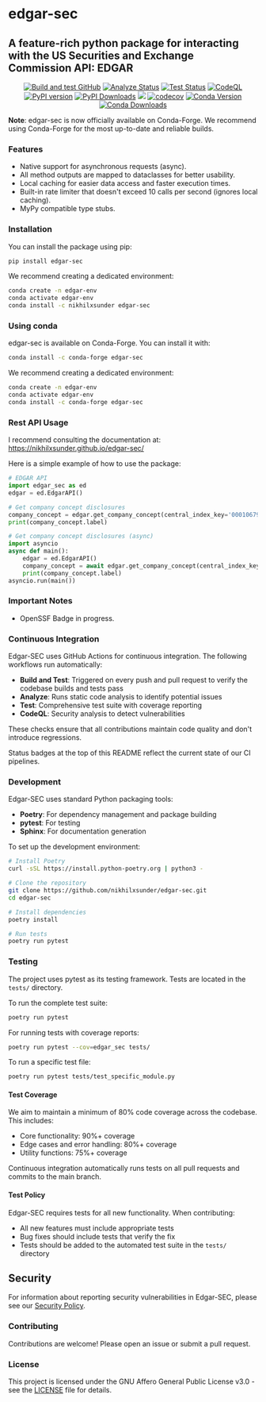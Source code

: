 # edgar-sec

## A feature-rich python package for interacting with the US Securities and Exchange Commission API: EDGAR

<div align="center">
    <a href="https://github.com/nikhilxsunder/edgar-sec/actions/workflows/main.yml"><img src="https://github.com/nikhilxsunder/edgar-sec/actions/workflows/main.yml/badge.svg" alt="Build and test GitHub"></a>
    <a href="https://github.com/nikhilxsunder/edgar-sec/actions/workflows/analyze.yml"><img src="https://github.com/nikhilxsunder/edgar-sec/actions/workflows/analyze.yml/badge.svg" alt="Analyze Status"></a>
    <a href="https://github.com/nikhilxsunder/edgar-sec/actions/workflows/test.yml"><img src="https://github.com/nikhilxsunder/edgar-sec/actions/workflows/test.yml/badge.svg" alt="Test Status"></a>
    <a href="https://github.com/nikhilxsunder/edgar-sec/actions/workflows/codeql.yml"><img src="https://github.com/nikhilxsunder/edgar-sec/actions/workflows/codeql.yml/badge.svg" alt="CodeQL"></a>
    <a href="https://pypi.org/project/edgar-sec/"><img src="https://img.shields.io/pypi/v/edgar-sec.svg" alt="PyPI version"></a>
    <a href="https://pepy.tech/projects/edgar-sec"><img src="https://static.pepy.tech/badge/edgar-sec" alt="PyPI Downloads"></a>
    <a href="https://www.bestpractices.dev/projects/10210"><img src="https://www.bestpractices.dev/projects/10210/badge"></a>
    <a href="https://codecov.io/gh/nikhilxsunder/edgar-sec"><img src="https://codecov.io/gh/nikhilxsunder/edgar-sec/graph/badge.svg?token=RDI3Q99UJB" alt="codecov"></a>
    <a href="https://anaconda.org/conda-forge/edgar-sec"><img src="https://img.shields.io/conda/vn/conda-forge/edgar-sec.svg" alt="Conda Version"></a>
    <a href="https://anaconda.org/conda-forge/edgar-sec"><img src="https://img.shields.io/conda/dn/conda-forge/edgar-sec.svg" alt="Conda Downloads"></a>
</div>

**Note**: edgar-sec is now officially available on Conda-Forge. We recommend using Conda-Forge for the most up-to-date and reliable builds.

### Features

- Native support for asynchronous requests (async).
- All method outputs are mapped to dataclasses for better usability.
- Local caching for easier data access and faster execution times.
- Built-in rate limiter that doesn't exceed 10 calls per second (ignores local caching).
- MyPy compatible type stubs.

### Installation

You can install the package using pip:

```sh
pip install edgar-sec
```

We recommend creating a dedicated environment:

```sh
conda create -n edgar-env
conda activate edgar-env
conda install -c nikhilxsunder edgar-sec
```

### Using conda

edgar-sec is available on Conda-Forge. You can install it with:

```sh
conda install -c conda-forge edgar-sec
```

We recommend creating a dedicated environment:

```sh
conda create -n edgar-env
conda activate edgar-env
conda install -c conda-forge edgar-sec
```

### Rest API Usage

I recommend consulting the documentation at:
https://nikhilxsunder.github.io/edgar-sec/

Here is a simple example of how to use the package:

```python
# EDGAR API
import edgar_sec as ed
edgar = ed.EdgarAPI()

# Get company concept disclosures
company_concept = edgar.get_company_concept(central_index_key='0001067983', taxonomy='us-gaap', tag='AccountsPayableCurrent')
print(company_concept.label)

# Get company concept disclosures (async)
import asyncio
async def main():
    edgar = ed.EdgarAPI()
    company_concept = await edgar.get_company_concept(central_index_key='0001067983', taxonomy='us-gaap', tag='AccountsPayableCurrent')
    print(company_concept.label)
asyncio.run(main())
```

### Important Notes

- OpenSSF Badge in progress.

### Continuous Integration

Edgar-SEC uses GitHub Actions for continuous integration. The following workflows run automatically:

- **Build and Test**: Triggered on every push and pull request to verify the codebase builds and tests pass
- **Analyze**: Runs static code analysis to identify potential issues
- **Test**: Comprehensive test suite with coverage reporting
- **CodeQL**: Security analysis to detect vulnerabilities

These checks ensure that all contributions maintain code quality and don't introduce regressions.

Status badges at the top of this README reflect the current state of our CI pipelines.

### Development

Edgar-SEC uses standard Python packaging tools:

- **Poetry**: For dependency management and package building
- **pytest**: For testing
- **Sphinx**: For documentation generation

To set up the development environment:

```sh
# Install Poetry
curl -sSL https://install.python-poetry.org | python3 -

# Clone the repository
git clone https://github.com/nikhilxsunder/edgar-sec.git
cd edgar-sec

# Install dependencies
poetry install

# Run tests
poetry run pytest
```

### Testing

The project uses pytest as its testing framework. Tests are located in the `tests/` directory.

To run the complete test suite:

```sh
poetry run pytest
```

For running tests with coverage reports:

```sh
poetry run pytest --cov=edgar_sec tests/
```

To run a specific test file:

```sh
poetry run pytest tests/test_specific_module.py
```

#### Test Coverage

We aim to maintain a minimum of 80% code coverage across the codebase. This includes:

- Core functionality: 90%+ coverage
- Edge cases and error handling: 80%+ coverage
- Utility functions: 75%+ coverage

Continuous integration automatically runs tests on all pull requests and commits to the main branch.

#### Test Policy

Edgar-SEC requires tests for all new functionality. When contributing:

- All new features must include appropriate tests
- Bug fixes should include tests that verify the fix
- Tests should be added to the automated test suite in the `tests/` directory

## Security

For information about reporting security vulnerabilities in Edgar-SEC, please see our [Security Policy](https://github.com/nikhilxsunder/edgar-sec/blob/main/SECURITY.md).

### Contributing

Contributions are welcome! Please open an issue or submit a pull request.

### License

This project is licensed under the GNU Affero General Public License v3.0 - see the [LICENSE](https://github.com/nikhilxsunder/edgar-sec/blob/main/LICENSE) file for details.
